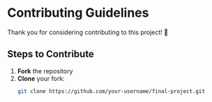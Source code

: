 # Contributing Guidelines

Thank you for considering contributing to this project! 🎉

## Steps to Contribute
1. **Fork** the repository  
2. **Clone** your fork:  
   ```bash
   git clone https://github.com/your-username/final-project.git
